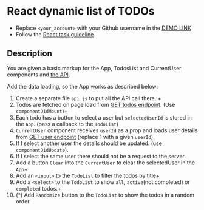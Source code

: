 # React dynamic list of TODOs
- Replace `<your_account>` with your Github username in the
  [DEMO LINK](https://Kandio16.github.io/react_dynamic-list-of-todos/)
- Follow the [React task guideline](https://github.com/mate-academy/react_task-guideline#react-tasks-guideline)

## Description
You are given a basic markup for the App, TodosList and CurrentUser components and [the API](https://mate-academy.github.io/fe-students-api/).

Add the data loading, so the App works as described below:

1. Create a separate file `api.js` to put all the API call there. +
1. Todos are fetched on page load from [GET todos endpoint](https://mate-api.herokuapp.com/todos). (Use `componentDidMount`)+
1. Each todo has a button to select a user but `selectedUserId` is stored in the `App`. (pass a callback to the `TodoList`)
1. `CurrentUser` component receives `userId` as a prop and loads user details from [GET user endpoint](https://mate-api.herokuapp.com/users/1) (replace 1 with a given `userId`).
1. If I select another user the details should be updated. (use `componentDidUpdate`).
1. If I select the same user there should not be a request to the server.
1. Add a button `Clear` into the `CurrentUser` to clear the selectedUser in the `App`+
1. Add an `<input>` to the `TodoList` to filter the todos by title+
1. Add a `<select>` to the `TodoList` to show `all`, `active`(not completed) or `completed` todos.+
1. (*) Add `Randomize` button to the `TodoList` to show the todos in a random order.
